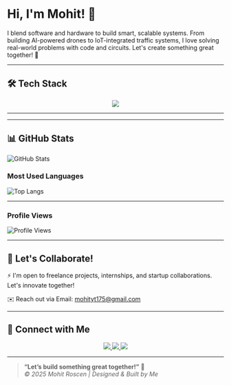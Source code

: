 # Hi, I'm Mohit! 👋

I blend software and hardware to build smart, scalable systems. From building AI-powered drones to IoT-integrated traffic systems, I love solving real-world problems with code and circuits. Let's create something great together! 🚀

---

## 🛠️ Tech Stack

<p align="center">
  <img src="https://skillicons.dev/icons?i=html,css,js,python,arduino,github,vscode" />
</p>

---

---

## 📊 GitHub Stats

![GitHub Stats](https://github-readme-stats.vercel.app/api?username=mohitroscen&show_icons=true&theme=tokyonight)


### Most Used Languages

![Top Langs](https://github-readme-stats.vercel.app/api/top-langs/?username=mohitroscen&layout=compact&theme=tokyonight)

---


### Profile Views

![Profile Views](https://komarev.com/ghpvc/?username=mohitroscenn&label=Profile%20Views&color=blueviolet&style=flat-square)

---

## 🤝 Let's Collaborate!

⚡ I'm open to freelance projects, internships, and startup collaborations. Let's innovate together!

✉️ Reach out via Email: [mohityt175@gmail.com](mailto:mohityt175@gmail.com)

---

## 🔗 Connect with Me

<p align="center">
  <a href="mailto:mohityt175@gmail.com">
    <img src="https://img.shields.io/badge/Email-D14836?style=for-the-badge&logo=gmail&logoColor=white" />
  </a>
  <a href="https://www.linkedin.com/in/mohitroscenn/">
    <img src="https://img.shields.io/badge/LinkedIn-0077B5?style=for-the-badge&logo=linkedin&logoColor=white" />
  </a>
  <a href="https://github.com/mohitroscenn">
    <img src="https://img.shields.io/badge/GitHub-181717?style=for-the-badge&logo=github&logoColor=white" />
  </a>
</p>

---

> **“Let’s build something great together!”** 🚀  
> *© 2025 Mohit Roscen | Designed & Built by Me*
